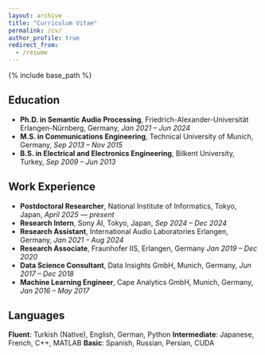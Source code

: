 ```yaml
---
layout: archive
title: "Curriculum Vitae"
permalink: /cv/
author_profile: true
redirect_from:
  - /resume
---
```


{% include base_path %}

## Education
* **Ph.D. in Semantic Audio Processing**, Friedrich-Alexander-Universität Erlangen-Nürnberg, Germany, *Jan 2021 – Jun 2024*   
* **M.S. in Communications Engineering**, Technical University of Munich, Germany, *Sep 2013 – Nov 2015* 
* **B.S. in Electrical and Electronics Engineering**, Bilkent University, Turkey, *Sep 2009 – Jun 2013*  

## Work Experience
* **Postdoctoral Researcher**, National Institute of Informatics, Tokyo, Japan, *April 2025 — present*
* **Research Intern**, Sony AI, Tokyo, Japan, *Sep 2024 – Dec 2024*  
* **Research Assistant**, International Audio Laboratories Erlangen, Germany, *Jan 2021 – Aug 2024*  
* **Research Associate**, Fraunhofer IIS, Erlangen, Germany *Jan 2019 – Dec 2020*  
* **Data Science Consultant**, Data Insights GmbH, Munich, Germany, *Jun 2017 – Dec 2018*  
* **Machine Learning Engineer**, Cape Analytics GmbH, Munich, Germany, *Jan 2016 – May 2017*  

## Languages
**Fluent**: Turkish (Native), English, German, Python
**Intermediate**: Japanese, French, C++, MATLAB
**Basic**: Spanish, Russian, Persian, CUDA